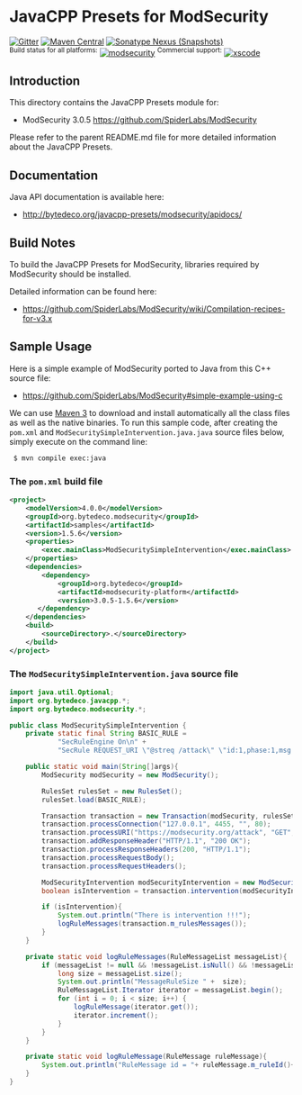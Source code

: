 JavaCPP Presets for ModSecurity
================================

[![Gitter](https://badges.gitter.im/bytedeco/javacpp.svg)](https://gitter.im/bytedeco/javacpp) [![Maven Central](https://maven-badges.herokuapp.com/maven-central/org.bytedeco/modsecurity/badge.svg)](https://maven-badges.herokuapp.com/maven-central/org.bytedeco/modsecurity) [![Sonatype Nexus (Snapshots)](https://img.shields.io/nexus/s/https/oss.sonatype.org/org.bytedeco/modsecurity.svg)](http://bytedeco.org/builds/)  
<sup>Build status for all platforms:</sup> [![modsecurity](https://github.com/bytedeco/javacpp-presets/workflows/modsecurity/badge.svg)](https://github.com/bytedeco/javacpp-presets/actions?query=workflow%3Amodsecurity)  <sup>Commercial support:</sup> [![xscode](https://img.shields.io/badge/Available%20on-xs%3Acode-blue?style=?style=plastic&logo=appveyor&logo=data:image/png;base64,iVBORw0KGgoAAAANSUhEUgAAAEAAAABACAMAAACdt4HsAAAAGXRFWHRTb2Z0d2FyZQBBZG9iZSBJbWFnZVJlYWR5ccllPAAAAAZQTFRF////////VXz1bAAAAAJ0Uk5T/wDltzBKAAAAlUlEQVR42uzXSwqAMAwE0Mn9L+3Ggtgkk35QwcnSJo9S+yGwM9DCooCbgn4YrJ4CIPUcQF7/XSBbx2TEz4sAZ2q1RAECBAiYBlCtvwN+KiYAlG7UDGj59MViT9hOwEqAhYCtAsUZvL6I6W8c2wcbd+LIWSCHSTeSAAECngN4xxIDSK9f4B9t377Wd7H5Nt7/Xz8eAgwAvesLRjYYPuUAAAAASUVORK5CYII=)](https://xscode.com/bytedeco/javacpp-presets)


Introduction
------------
This directory contains the JavaCPP Presets module for:

 * ModSecurity 3.0.5  https://github.com/SpiderLabs/ModSecurity

Please refer to the parent README.md file for more detailed information about the JavaCPP Presets.


Documentation
-------------
Java API documentation is available here:

 * http://bytedeco.org/javacpp-presets/modsecurity/apidocs/


Build Notes
------------

To build the JavaCPP Presets for ModSecurity, libraries required by ModSecurity should be installed.

Detailed information can be found here:

 * https://github.com/SpiderLabs/ModSecurity/wiki/Compilation-recipes-for-v3.x


Sample Usage
------------
Here is a simple example of ModSecurity ported to Java from this C++ source file:

 * https://github.com/SpiderLabs/ModSecurity#simple-example-using-c

We can use [Maven 3](http://maven.apache.org/) to download and install automatically all the class files as well as the native binaries. To run this sample code, after creating the `pom.xml` and `ModSecuritySimpleIntervention.java.java` source files below, simply execute on the command line:
```bash
 $ mvn compile exec:java
```

### The `pom.xml` build file
```xml
<project>
    <modelVersion>4.0.0</modelVersion>
    <groupId>org.bytedeco.modsecurity</groupId>
    <artifactId>samples</artifactId>
    <version>1.5.6</version>
    <properties>
        <exec.mainClass>ModSecuritySimpleIntervention</exec.mainClass>
    </properties>
    <dependencies>
        <dependency>
            <groupId>org.bytedeco</groupId>
            <artifactId>modsecurity-platform</artifactId>
            <version>3.0.5-1.5.6</version>
       </dependency>
    </dependencies>
    <build>
        <sourceDirectory>.</sourceDirectory>
    </build>
</project>
```

### The `ModSecuritySimpleIntervention.java` source file
```java
import java.util.Optional;
import org.bytedeco.javacpp.*;
import org.bytedeco.modsecurity.*;

public class ModSecuritySimpleIntervention {
    private static final String BASIC_RULE =
            "SecRuleEngine On\n" +
            "SecRule REQUEST_URI \"@streq /attack\" \"id:1,phase:1,msg: \' Attack detected\' t:lowercase,deny\"";

    public static void main(String[]args){
        ModSecurity modSecurity = new ModSecurity();

        RulesSet rulesSet = new RulesSet();
        rulesSet.load(BASIC_RULE);

        Transaction transaction = new Transaction(modSecurity, rulesSet, null);
        transaction.processConnection("127.0.0.1", 4455, "", 80);
        transaction.processURI("https://modsecurity.org/attack", "GET", "1.0");
        transaction.addResponseHeader("HTTP/1.1", "200 OK");
        transaction.processResponseHeaders(200, "HTTP/1.1");
        transaction.processRequestBody();
        transaction.processRequestHeaders();

        ModSecurityIntervention modSecurityIntervention = new ModSecurityIntervention();
        boolean isIntervention = transaction.intervention(modSecurityIntervention);

        if (isIntervention){
            System.out.println("There is intervention !!!");
            logRuleMessages(transaction.m_rulesMessages());
        }
    }

    private static void logRuleMessages(RuleMessageList messageList){
        if (messageList != null && !messageList.isNull() && !messageList.empty()) {
            long size = messageList.size();
            System.out.println("MessageRuleSize " +  size);
            RuleMessageList.Iterator iterator = messageList.begin();
            for (int i = 0; i < size; i++) {
                logRuleMessage(iterator.get());
                iterator.increment();
            }
        }
    }

    private static void logRuleMessage(RuleMessage ruleMessage){
        System.out.println("RuleMessage id = "+ ruleMessage.m_ruleId()+ " message  = " + Optional.ofNullable(ruleMessage.m_message()).map(BytePointer::getString).orElse("NO_MESSAGE"));
    }
}
```
